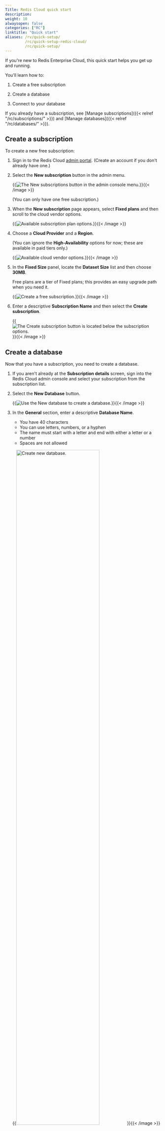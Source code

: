 ```yaml
---
Title: Redis Cloud quick start
description:
weight: 10
alwaysopen: false
categories: ["RC"]
linktitle: "Quick start"
aliases: /rv/quick-setup/
         /rc/quick-setup-redis-cloud/
         /rc/quick-setup/
---
```


If you're new to Redis Enterprise Cloud, this quick start helps you get up and running.  

You'll learn how to:

1.  Create a free subscription

2.  Create a database

3.  Connect to your database

If you already have a subscription, see [Manage subscriptions]({{< relref "/rc/subscriptions/" >}}) and [Manage databases]({{< relref "/rc/databases/" >}}).

## Create a subscription

To create a new free subscription:

1. Sign in to the Redis Cloud [admin portal](https://app.redislabs.com/new/).  (Create an account if you don't already have one.)

2. Select the **New subscription** button in the admin menu.

    {{<image filename="images/rc/button-subscription-new.png" alt="The New subscriptions button in the admin console menu." >}}{{< /image >}}

    (You can only have one free subscription.)

3. When the **New subscription** page appears, select **Fixed plans** and then scroll to the cloud vendor options.

    {{<image filename="images/rc/subscription-new-plan-options.png" alt="Available subscription plan options." >}}{{< /image >}}

4.  Choose a **Cloud Provider** and a **Region**.

    (You can ignore the **High-Availability** options for now; these are available in paid tiers only.)

    {{<image filename="images/rc/subscription-new-cloud-vendor-options.png" alt="Available cloud vendor options." >}}{{< /image >}}


5.  In the **Fixed Size** panel, locate the **Dataset Size** list and then choose **30MB**.

    Free plans are a tier of Fixed plans; this provides an easy upgrade path when you need it.

    {{<image filename="images/rc/subscription-new-fixed-plan-options.png" alt="Create a free subscription. " >}}{{< /image >}}

6.  Enter a descriptive **Subscription Name** and then select the **Create subscription**.

    {{<image filename="images/rc/button-subscription-create.png" alt="The Create subscription button is located below the subscription options. " >}}{{< /image >}}


## Create a database

Now that you have a subscription, you need to create a database.

1.  If you aren't already at the **Subscription details** screen, sign into the Redis Cloud admin console and select your subscription from the subscription list.

2.  Select the **New Database** button.

    {{<image filename="images/rc/button-database-new.png" alt="Use the New database to create a database." >}}{{< /image >}}

2.  In the **General** section, enter a descriptive **Database Name**.  

    - You have 40 characters  
    - You can use letters, numbers, or a hyphen  
    - The name must start with a letter and end with either a letter or a number
    - Spaces are not allowed

    {{<image filename="images/rc/new-database-free-name.png" width="75%" alt="Create new database. " >}}{{< /image >}}

3.  For this exercise, leave the remaining options at their default values.  (To learn about them, see [Create a fixed subscription]({{< relref "/rc/subscriptions/create-fixed-subscription.md" >}}).)

4.  Select the **Activate database** button near the upper, right corner of the page.

5.  You're taken to the **Configuration tab** for your new database.

    {{<image filename="images/rc/database-fixed-configuration-general-update.png" width="75%" alt="Configuration tab showing details of your new database." >}}{{< /image >}}

    In the upper corner, an icon shows the current status of the database.  If the icon shows an orange clock, this means your database is still being created and its status is _pending_.

    ![Pending status icon](/images/rc/icon-database-update-status-pending.png#no-click "Pending database status") &nbsp; ![Active status icon](/images/rc/icon-database-update-status-active.png#no-click "Active database status")

    Once the database has been created, it becomes _active_ and the status indicator switches to a green circle containing a checkmark.  

Admin console operations are asynchronous; they operate [in the background]({{< relref "/rc/api/get-started/process-lifecycle.md" >}}).  You can continue to use the admin console for other tasks, but pending resources aren't available until they're active.

When your new database becomes active, you're ready to connect to it.

## Connect to a database

At this point, you're viewing the **Configuration** details for your new database.  

To connect to your database, you need the following info:

- The hostname for your database
- The port number
- The database password

These are displayed in the **Configuration** tab.  

- In the **General** section, the **Public endpoint** setting shows the hostname for your database and the port number.

- The **Security** section contains your **Default user password**.  By default, this is masked.  Select the eye icon to show or hide the password.    

    {{<image filename="images/rc/database-fixed-configuration-security.png" width="75%" alt="The Security section of the Configuration tab of the database details page." >}}{{< /image >}}


Once you have the connection details, you can connect in a variety of ways, including:

- Using the `redis-cli` utility 

- Using a [connection client](https://redis.io/clients) for your preferred programming language

Here's an example of each.

### Use redis-cli (via Docker){#using-rediscli}

The [`redis-cli`]({{<relref "/rs/references/cli-utilities/redis-cli/">}}) utility is installed when you install Redis.  It provides a command-line interface that lets you work with your database using core [Redis commands](https://redis.io/commands/).

[Docker](https://www.docker.com/) provides a convenient way to run `redis-cli` without the full installation experience.

Run the following commands to create a `redis` Docker container and connect to your database with `redis-cli`:

1.  Download the `redis` Docker image:

    ``` sh
    $ docker pull redis
    ```
2.  Start a container created from the image:

    ``` sh
    $ docker run -d --name redis1 redis
    ```
3.  Connect to a bash prompt running in the container:
    ``` sh
    $ docker exec -it redis1 bash
    ```

4. Connect to your database with `redis-cli`:

    ``` sh
    # redis-cli -h <host> -p <port> -a <password>
    ```

    Replace `<host>`, `<port>`, and `<password>` with the details copied earlier from the **View Database** screen.

5. After you connect to your database, try these basic Redis commands:

    ``` sh
    xxx:yyy> ping
    PONG
    xxx:yyy> set hello world
    OK
    xxx:yyy> get hello
    "world"
    ```

### Use code (Python)

Different programming languages use different clients to interact with Redis databases.

Here's how to connect to your database using the `redis-py` library for Python.

1.  If you don't already have the client installed:

    ```sh
    sudo pip install redis
    ```

2.  The specific syntax varies according to the client:

    ```python
    import redis
    r = redis.Redis(host='<endpoint>', port='<port>', 
                    password='<password>')
    r.set('hello', 'world')
    print(r.get('hello'))
    ```
    
3.  Now, run the code:

    ```sh
    $ python example_redis.py
    world
    ```

## More info

- [Manage databases]({{< relref "/rc/databases/" >}})
- [Data persistence]({{< relref "/rc/databases/configuration/data-persistence.md" >}})
- [Secure your Redis Enterprise Cloud database]({{< relref "/rc/administration/security/" >}})
- [Back-up Flexible databases]({{< relref "/rc/databases/back-up-data.md" >}})
- [Monitor Redis Enterprise Cloud performance]({{< relref "/rc/databases/monitor-performance.md" >}}).
